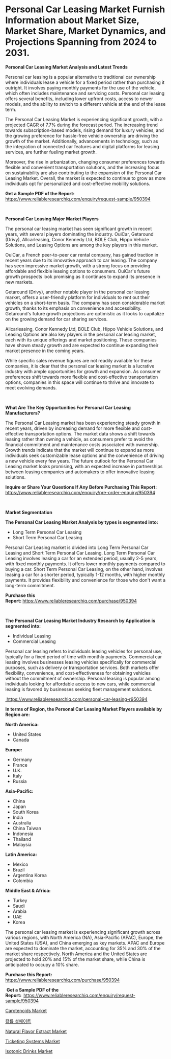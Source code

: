 <p><h1>Personal Car Leasing Market Furnish Information about Market Size, Market Share, Market Dynamics, and Projections Spanning from 2024 to 2031.</h1></p><p><strong>Personal Car Leasing Market Analysis and Latest Trends</strong></p>
<p><p>Personal car leasing is a popular alternative to traditional car ownership where individuals lease a vehicle for a fixed period rather than purchasing it outright. It involves paying monthly payments for the use of the vehicle, which often includes maintenance and servicing costs. Personal car leasing offers several benefits, including lower upfront costs, access to newer models, and the ability to switch to a different vehicle at the end of the lease term.</p><p>The Personal Car Leasing Market is experiencing significant growth, with a projected CAGR of 7.7% during the forecast period. The increasing trend towards subscription-based models, rising demand for luxury vehicles, and the growing preference for hassle-free vehicle ownership are driving the growth of the market. Additionally, advancements in technology, such as the integration of connected car features and digital platforms for leasing services, are further fueling market growth.</p><p>Moreover, the rise in urbanization, changing consumer preferences towards flexible and convenient transportation solutions, and the increasing focus on sustainability are also contributing to the expansion of the Personal Car Leasing Market. Overall, the market is expected to continue to grow as more individuals opt for personalized and cost-effective mobility solutions.</p></p>
<p><strong>Get a Sample PDF of the Report:&nbsp;</strong> <a href="https://www.reliableresearchiq.com/enquiry/request-sample/950394">https://www.reliableresearchiq.com/enquiry/request-sample/950394</a></p>
<p>&nbsp;</p>
<p><strong>Personal Car Leasing Major Market Players</strong></p>
<p><p>The personal car leasing market has seen significant growth in recent years, with several players dominating the industry. OuiCar, Getaround (Drivy), Allcarleasing, Conor Kennedy Ltd, BOLE Club, Hippo Vehicle Solutions, and Leasing Options are among the key players in this market.</p><p>OuiCar, a French peer-to-peer car rental company, has gained traction in recent years due to its innovative approach to car leasing. The company has seen impressive market growth, with a strong focus on providing affordable and flexible leasing options to consumers. OuiCar's future growth prospects look promising as it continues to expand its presence in new markets.</p><p>Getaround (Drivy), another notable player in the personal car leasing market, offers a user-friendly platform for individuals to rent out their vehicles on a short-term basis. The company has seen considerable market growth, thanks to its emphasis on convenience and accessibility. Getaround's future growth projections are optimistic as it looks to capitalize on the growing demand for car sharing services.</p><p>Allcarleasing, Conor Kennedy Ltd, BOLE Club, Hippo Vehicle Solutions, and Leasing Options are also key players in the personal car leasing market, each with its unique offerings and market positioning. These companies have shown steady growth and are expected to continue expanding their market presence in the coming years.</p><p>While specific sales revenue figures are not readily available for these companies, it is clear that the personal car leasing market is a lucrative industry with ample opportunities for growth and expansion. As consumer preferences shift towards more flexible and cost-effective transportation options, companies in this space will continue to thrive and innovate to meet evolving demands.</p></p>
<p>&nbsp;</p>
<p><strong>What Are The Key Opportunities For Personal Car Leasing Manufacturers?</strong></p>
<p><p>The Personal Car Leasing market has been experiencing steady growth in recent years, driven by increasing demand for more flexible and cost-effective transportation options. The market data shows a shift towards leasing rather than owning a vehicle, as consumers prefer to avoid the financial commitment and maintenance costs associated with ownership. Growth trends indicate that the market will continue to expand as more individuals seek customizable lease options and the convenience of driving a new vehicle every few years. The future outlook for the Personal Car Leasing market looks promising, with an expected increase in partnerships between leasing companies and automakers to offer innovative leasing solutions.</p></p>
<p><strong>Inquire or Share Your Questions If Any Before Purchasing This Report:</strong> <a href="https://www.reliableresearchiq.com/enquiry/pre-order-enquiry/950394">https://www.reliableresearchiq.com/enquiry/pre-order-enquiry/950394</a></p>
<p>&nbsp;</p>
<p><strong>Market Segmentation</strong></p>
<p><strong>The Personal Car Leasing Market Analysis by types is segmented into:</strong></p>
<p><ul><li>Long Term Personal Car Leasing</li><li>Short Term Personal Car Leasing</li></ul></p>
<p><p>Personal Car Leasing market is divided into Long Term Personal Car Leasing and Short Term Personal Car Leasing. Long Term Personal Car Leasing involves leasing a car for an extended period, usually 2-5 years, with fixed monthly payments. It offers lower monthly payments compared to buying a car. Short Term Personal Car Leasing, on the other hand, involves leasing a car for a shorter period, typically 1-12 months, with higher monthly payments. It provides flexibility and convenience for those who don't want a long-term commitment.</p></p>
<p><strong>Purchase this Report:&nbsp;</strong><a href="https://www.reliableresearchiq.com/purchase/950394">https://www.reliableresearchiq.com/purchase/950394</a></p>
<p>&nbsp;</p>
<p><strong>The Personal Car Leasing Market Industry Research by Application is segmented into:</strong></p>
<p><ul><li>Individual Leasing</li><li>Commercial Leasing</li></ul></p>
<p><p>Personal car leasing refers to individuals leasing vehicles for personal use, typically for a fixed period of time with monthly payments. Commercial car leasing involves businesses leasing vehicles specifically for commercial purposes, such as delivery or transportation services. Both markets offer flexibility, convenience, and cost-effectiveness for obtaining vehicles without the commitment of ownership. Personal leasing is popular among individuals looking for affordable access to new cars, while commercial leasing is favored by businesses seeking fleet management solutions.</p></p>
<p><a href="https://www.reliableresearchiq.com/personal-car-leasing-r950394">&nbsp;https://www.reliableresearchiq.com/personal-car-leasing-r950394</a></p>
<p><strong>In terms of Region, the Personal Car Leasing Market Players available by Region are:</strong></p>
<p>
    <p> <strong> North America: </strong>
        <ul>
            <li>United States</li>
            <li>Canada</li>
        </ul>
        </p> 
    <p> <strong> Europe: </strong>
        <ul>
            <li>Germany</li>
            <li>France</li>
            <li>U.K.</li>
            <li>Italy</li>
            <li>Russia</li>
        </ul>
        </p> 
    <p> <strong> Asia-Pacific: </strong>
        <ul>
            <li>China</li>
            <li>Japan</li>
            <li>South Korea</li>
            <li>India</li>
            <li>Australia</li>
            <li>China Taiwan</li>
            <li>Indonesia</li>
            <li>Thailand</li>
            <li>Malaysia</li>
        </ul>
        </p> 
    <p> <strong> Latin America: </strong>
        <ul>
            <li>Mexico</li>
            <li>Brazil</li>
            <li>Argentina Korea</li>
            <li>Colombia</li>
        </ul>
        </p> 
    <p> <strong> Middle East & Africa: </strong>
        <ul>
            <li>Turkey</li>
            <li>Saudi</li>
            <li>Arabia</li>
            <li>UAE</li>
            <li>Korea</li>
        </ul>
    </p>
    </p>
<p><p>The personal car leasing market is experiencing significant growth across various regions, with North America (NA), Asia-Pacific (APAC), Europe, the United States (USA), and China emerging as key markets. APAC and Europe are expected to dominate the market, accounting for 35% and 30% of the market share respectively. North America and the United States are projected to hold 20% and 15% of the market share, while China is anticipated to occupy a 10% share.</p></p>
<p><strong>Purchase this Report: </strong><a href="https://www.reliableresearchiq.com/purchase/950394">https://www.reliableresearchiq.com/purchase/950394</a></p>
<p>&nbsp;<strong>Get a Sample PDF of the Report:&nbsp;&nbsp;</strong><a href="https://www.reliableresearchiq.com/enquiry/request-sample/950394">https://www.reliableresearchiq.com/enquiry/request-sample/950394</a></p>
<p><strong></strong></p>
<p><p><a href="https://medium.com/@gabrieluffman5656/carotenoids-market-share-and-new-trends-analysis-by-its-type-application-end-use-and-forecast-8bfdcc16a999">Carotenoids Market</a></p><p><a href="https://github.com/laholand/Market-Research-Report-List-5/blob/main/597563378500.md">칼륨 설페이트</a></p><p><a href="https://medium.com/@ethanlehner/deep-dive-into-the-natural-flavor-extract-market-itstrends-market-segmentation-and-competitive-2db9f3d2ed49?postPublishedType=initial">Natural Flavor Extract Market</a></p><p><a href="https://github.com/arionmp/Market-Research-Report-List-4/blob/main/ticketing-systems-market.md">Ticketing Systems Market</a></p><p><a href="https://medium.com/@rasauncoleman20/isotonic-drinks-market-research-report-market-forecast-and-growth-prospects-with-a-steady-cagr-of-9aad010a83a2">Isotonic Drinks Market</a></p></p>
